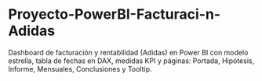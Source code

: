 # Proyecto-PowerBI-Facturaci-n-Adidas
Dashboard de facturación y rentabilidad (Adidas) en Power BI con modelo estrella, tabla de fechas en DAX, medidas KPI y páginas: Portada, Hipótesis, Informe, Mensuales, Conclusiones y Tooltip.
